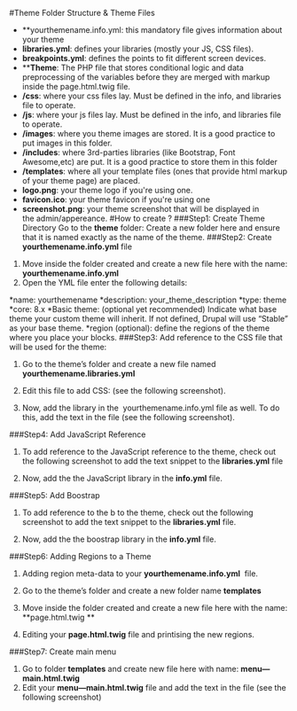 #Theme Folder Structure & Theme Files

* **yourthemename.info.yml: this mandatory file gives information about your theme
* **libraries.yml**: defines your libraries (mostly your JS, CSS files).
* **breakpoints.yml**:  defines the points to fit different screen devices.
* ****Theme**: The PHP file that stores conditional logic and data preprocessing of the variables before they are merged with markup inside the page.html.twig file. 
* **/css**: where your css files lay. Must be defined in the info, and libraries file to operate.
* **/js**: where your js files lay. Must be defined in the info, and libraries file to operate.
* **/images**: where you theme images are stored. It is a good practice to put images in this folder.
* **/includes**: where 3rd-parties libraries (like Bootstrap, Font Awesome,etc) are put. It is a good practice to store them in this folder
* **/templates**: where all your template files (ones that provide html markup of your theme page) are placed.
* **logo.png**: your theme logo if you're using one.
* **favicon.ico**: your theme favicon if you're using one
* **screenshot.png**: your theme screenshot that will be displayed in the admin/appereance.
#How to create ?
###Step1: Create Theme Directory
Go to the **theme** folder: Create a new folder here and ensure that it is named exactly as the name of the theme.
###Step2: Create **yourthemename.info.yml** file
1. Move inside the folder created and create a new file here with the name: **yourthemename.info.yml**
2. Open the YML file  enter the following details:

*name: yourthemename
*description: your_theme_description
*type: theme
*core: 8.x
*Basic theme: (optional yet recommended)
Indicate what base theme your custom theme will inherit. If not defined, Drupal will use “Stable” as your base theme.
*region (optional): define the regions of the theme where you place your blocks. 
###Step3: Add reference to the CSS file that will be used for the theme:
1. Go to the theme’s folder and create a new file named **yourthemename.libraries.yml**
2. Edit this file to add CSS: (see the following screenshot).

3. Now, add the library in the  yourthemename.info.yml file as well. To do this, add the text in the file (see the following screenshot).

###Step4: Add JavaScript Reference
1. To add reference to the JavaScript reference to the theme, check out the following screenshot to add the text snippet to the **libraries.yml** file

2. Now, add the the JavaScript library in the **info.yml** file.

###Step5: Add Boostrap	
1. To add reference to the b to the theme, check out the following screenshot to add the text snippet to the **libraries.yml** file.

2. Now, add the the boostrap library in the **info.yml** file.

###Step6: Adding Regions to a Theme
1. Adding region meta-data to your **yourthemename.info.yml**  file.

2. Go to the theme’s folder and create a new folder name **templates**
3. Move inside the folder created and create a new file here with the name: **page.html.twig **
4. Editing your **page.html.twig** file and printising the new regions.

###Step7: Create main menu
1. Go to folder **templates** and create new file here with name: **menu—main.html.twig**
2. Edit your **menu—main.html.twig** file and add the text in the file (see the following screenshot)